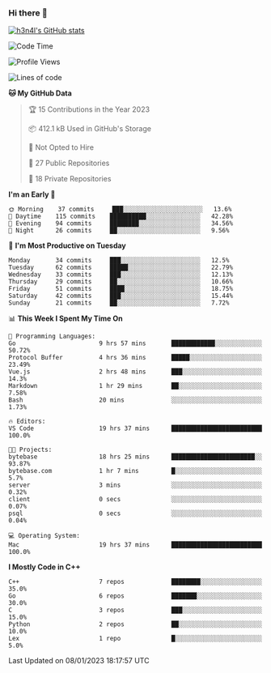 ### Hi there 👋

[![h3n4l's GitHub stats](https://github-readme-stats.vercel.app/api?username=h3n4l&count_private=true&show_icons=true&theme=radical)](https://github.com/h3n4l/github-readme-stats)

<!--START_SECTION:waka-->
![Code Time](http://img.shields.io/badge/Code%20Time-869%20hrs%207%20mins-blue)

![Profile Views](http://img.shields.io/badge/Profile%20Views-0-blue)

![Lines of code](https://img.shields.io/badge/From%20Hello%20World%20I%27ve%20Written-44%20Thousand%20lines%20of%20code-blue)

**🐱 My GitHub Data** 

> 🏆 15 Contributions in the Year 2023
 > 
> 📦 412.1 kB Used in GitHub's Storage 
 > 
> 🚫 Not Opted to Hire
 > 
> 📜 27 Public Repositories 
 > 
> 🔑 18 Private Repositories  
 > 
**I'm an Early 🐤** 

```text
🌞 Morning    37 commits     ███░░░░░░░░░░░░░░░░░░░░░░   13.6% 
🌆 Daytime    115 commits    ██████████░░░░░░░░░░░░░░░   42.28% 
🌃 Evening    94 commits     ████████░░░░░░░░░░░░░░░░░   34.56% 
🌙 Night      26 commits     ██░░░░░░░░░░░░░░░░░░░░░░░   9.56%

```
📅 **I'm Most Productive on Tuesday** 

```text
Monday       34 commits     ███░░░░░░░░░░░░░░░░░░░░░░   12.5% 
Tuesday      62 commits     █████░░░░░░░░░░░░░░░░░░░░   22.79% 
Wednesday    33 commits     ███░░░░░░░░░░░░░░░░░░░░░░   12.13% 
Thursday     29 commits     ██░░░░░░░░░░░░░░░░░░░░░░░   10.66% 
Friday       51 commits     ████░░░░░░░░░░░░░░░░░░░░░   18.75% 
Saturday     42 commits     ███░░░░░░░░░░░░░░░░░░░░░░   15.44% 
Sunday       21 commits     ██░░░░░░░░░░░░░░░░░░░░░░░   7.72%

```


📊 **This Week I Spent My Time On** 

```text
💬 Programming Languages: 
Go                       9 hrs 57 mins       ████████████░░░░░░░░░░░░░   50.72% 
Protocol Buffer          4 hrs 36 mins       █████░░░░░░░░░░░░░░░░░░░░   23.49% 
Vue.js                   2 hrs 48 mins       ███░░░░░░░░░░░░░░░░░░░░░░   14.3% 
Markdown                 1 hr 29 mins        ██░░░░░░░░░░░░░░░░░░░░░░░   7.58% 
Bash                     20 mins             ░░░░░░░░░░░░░░░░░░░░░░░░░   1.73%

🔥 Editors: 
VS Code                  19 hrs 37 mins      █████████████████████████   100.0%

🐱‍💻 Projects: 
bytebase                 18 hrs 25 mins      ███████████████████████░░   93.87% 
bytebase.com             1 hr 7 mins         █░░░░░░░░░░░░░░░░░░░░░░░░   5.7% 
server                   3 mins              ░░░░░░░░░░░░░░░░░░░░░░░░░   0.32% 
client                   0 secs              ░░░░░░░░░░░░░░░░░░░░░░░░░   0.07% 
psql                     0 secs              ░░░░░░░░░░░░░░░░░░░░░░░░░   0.04%

💻 Operating System: 
Mac                      19 hrs 37 mins      █████████████████████████   100.0%

```

**I Mostly Code in C++** 

```text
C++                      7 repos             ████████░░░░░░░░░░░░░░░░░   35.0% 
Go                       6 repos             ███████░░░░░░░░░░░░░░░░░░   30.0% 
C                        3 repos             ███░░░░░░░░░░░░░░░░░░░░░░   15.0% 
Python                   2 repos             ██░░░░░░░░░░░░░░░░░░░░░░░   10.0% 
Lex                      1 repo              █░░░░░░░░░░░░░░░░░░░░░░░░   5.0%

```



 Last Updated on 08/01/2023 18:17:57 UTC
<!--END_SECTION:waka-->

